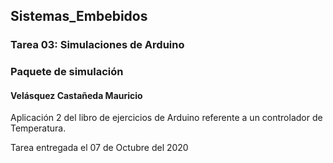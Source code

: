 ## Sistemas_Embebidos 
### Tarea 03: Simulaciones de Arduino
### Paquete de simulación 
#### Velásquez Castañeda Mauricio

Aplicación 2 del libro de ejercicios de Arduino referente a un controlador de Temperatura.

Tarea entregada el 07 de Octubre del 2020

